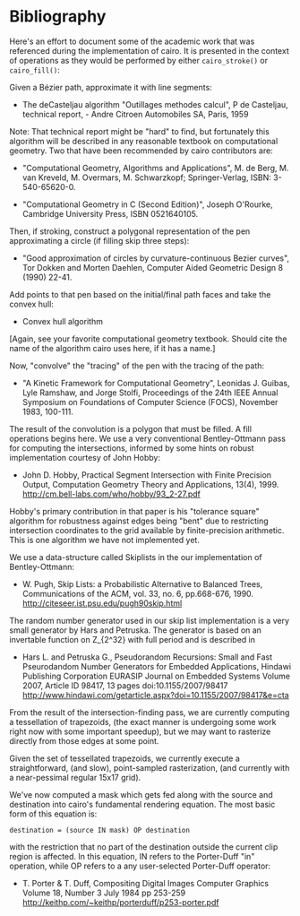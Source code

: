 # Bibliography

Here's an effort to document some of the academic work that was
referenced during the implementation of cairo. It is presented in the
context of operations as they would be performed by either
`cairo_stroke()` or `cairo_fill()`:

Given a Bézier path, approximate it with line segments:

- The deCasteljau algorithm
  "Outillages methodes calcul", P de Casteljau, technical
  report, - Andre Citroen Automobiles SA, Paris, 1959

Note: That technical report might be "hard" to find, but fortunately this
algorithm will be described in any reasonable textbook on computational
geometry. Two that have been recommended by cairo contributors are:

- "Computational Geometry, Algorithms and Applications", M. de
  Berg, M. van Kreveld, M. Overmars, M. Schwarzkopf;
  Springer-Verlag, ISBN: 3-540-65620-0.

- "Computational Geometry in C (Second Edition)", Joseph O'Rourke,
   Cambridge University Press, ISBN 0521640105.

Then, if stroking, construct a polygonal representation of the pen
approximating a circle (if filling skip three steps):

- "Good approximation of circles by curvature-continuous Bezier
  curves", Tor Dokken and Morten Daehlen, Computer Aided
  Geometric Design 8 (1990) 22-41.

Add points to that pen based on the initial/final path faces and take the
convex hull:

- Convex hull algorithm

[Again, see your favorite computational geometry textbook. Should cite the
name of the algorithm cairo uses here, if it has a name.]

Now, "convolve" the "tracing" of the pen with the tracing of the path:

- "A Kinetic Framework for Computational Geometry", Leonidas
  J. Guibas, Lyle Ramshaw, and Jorge Stolfi, Proceedings of the
  24th IEEE Annual Symposium on Foundations of Computer Science
  (FOCS), November 1983, 100-111.

The result of the convolution is a polygon that must be filled. A fill
operations begins here. We use a very conventional Bentley-Ottmann
pass for computing the intersections, informed by some hints on robust
implementation courtesy of John Hobby:

- John D. Hobby, Practical Segment Intersection with Finite
  Precision Output, Computation Geometry Theory and
  Applications, 13(4), 1999.
  <http://cm.bell-labs.com/who/hobby/93_2-27.pdf>

Hobby's primary contribution in that paper is his "tolerance square"
algorithm for robustness against edges being "bent" due to restricting
intersection coordinates to the grid available by finite-precision
arithmetic. This is one algorithm we have not implemented yet.

We use a data-structure called Skiplists in the our implementation of
Bentley-Ottmann:

- W. Pugh, Skip Lists: a Probabilistic Alternative to Balanced Trees,
  Communications of the ACM, vol. 33, no. 6, pp.668-676, 1990.
  <http://citeseer.ist.psu.edu/pugh90skip.html>

The random number generator used in our skip list implementation is a very
small generator by Hars and Petruska.  The generator is based on an
invertable function on Z_{2^32} with full period and is described in

- Hars L. and Petruska G.,
  Pseudorandom Recursions: Small and Fast Pseurodandom
  Number Generators for Embedded Applications,
  Hindawi Publishing Corporation
  EURASIP Journal on Embedded Systems
  Volume 2007, Article ID 98417, 13 pages
  doi:10.1155/2007/98417
  <http://www.hindawi.com/getarticle.aspx?doi=10.1155/2007/98417&e=cta>

From the result of the intersection-finding pass, we are currently computing
a tessellation of trapezoids, (the exact manner is undergoing some work
right now with some important speedup), but we may want to rasterize
directly from those edges at some point.

Given the set of tessellated trapezoids, we currently execute a
straightforward, (and slow), point-sampled rasterization, (and currently
with a near-pessimal regular 15x17 grid).

We've now computed a mask which gets fed along with the source and
destination into cairo's fundamental rendering equation. The most basic form
of this equation is:

    destination = (source IN mask) OP destination

with the restriction that no part of the destination outside the current
clip region is affected. In this equation, IN refers to the Porter-Duff "in"
operation, while OP refers to a any user-selected Porter-Duff operator:

- T. Porter & T. Duff, Compositing Digital Images Computer
  Graphics Volume 18, Number 3 July 1984 pp 253-259
  <http://keithp.com/~keithp/porterduff/p253-porter.pdf>
